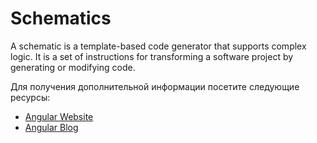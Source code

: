 # Schematics

A schematic is a template-based code generator that supports complex logic. It is a set of instructions for transforming a software project by generating or modifying code.

Для получения дополнительной информации посетите следующие ресурсы:

- [Angular Website](https://angular.io/guide/schematics)
- [Angular Blog](https://blog.angular.io/schematics-an-introduction-dc1dfbc2a2b2?gi=ad9571373944)
